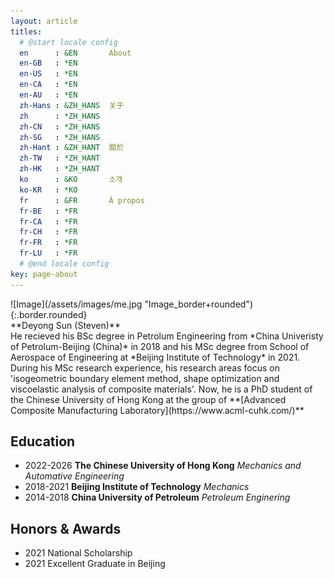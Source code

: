```yaml
---
layout: article
titles:
  # @start locale config
  en      : &EN       About
  en-GB   : *EN
  en-US   : *EN
  en-CA   : *EN
  en-AU   : *EN
  zh-Hans : &ZH_HANS  关于
  zh      : *ZH_HANS
  zh-CN   : *ZH_HANS
  zh-SG   : *ZH_HANS
  zh-Hant : &ZH_HANT  關於
  zh-TW   : *ZH_HANT
  zh-HK   : *ZH_HANT
  ko      : &KO       소개
  ko-KR   : *KO
  fr      : &FR       À propos
  fr-BE   : *FR
  fr-CA   : *FR
  fr-CH   : *FR
  fr-FR   : *FR
  fr-LU   : *FR
  # @end locale config
key: page-about
---
```

<div class="grid-containre">
<div class="grid grid--p-2">
<div class="cell cell--12 cell--md-4 " markdown="1">
![Image](/assets/images/me.jpg "Image_border+rounded"){:.border.rounded}
</div>
<div class="cell cell--12 cell--md-auto" markdown="1">
**Deyong Sun (Steven)** <br/>
He recieved his BSc degree in Petrolum Engineering from *China Univeristy of Petrolum-Beijing (China)* in 2018 and his MSc degree from School of Aerospace of Engineering at *Beijing Institute of Technology* in 2021. During his MSc research experience, his research areas focus on 'isogeometric boundary element method, shape optimization and viscoelastic analysis of composite materials'. Now, he is a PhD student of the Chinese University of Hong Kong at the group of **[Advanced Composite Manufacturing Laboratory](https://www.acml-cuhk.com/)**
</div>
</div>
</div>

## Education

* 2022-2026  **The Chinese University of Hong Kong** *Mechanics and Automative Engineering*
* 2018-2021  **Beijing Institute of Technology** *Mechanics*
* 2014-2018  **China University of Petroleum** *Petroleum Enginering*

## Honors & Awards

- 2021 National Scholarship
- 2021 Excellent Graduate in Beijing

